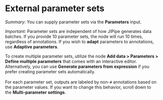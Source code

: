 # External parameter sets

*Summary:* You can supply parameter sets via the <strong>Parameters</strong> input.

*Important:* Parameter sets are independent of how JIPipe generates data batches. If you provide 10 parameter sets, the node will run 10 times, regardless of annotations. If you wish to **adapt** parameters to annotations, use **Adaptive parameters**.

To create multiple parameter sets, utilize the node <strong>Add data &gt; Parameters &gt; Define multiple parameters</strong> that comes with an interactive editor.
Alternatively, you can use <strong>Generate parameters from expression</strong> if you prefer creating parameter sets automatically.<br/><br/>
For each parameter set, outputs are labeled by non-<code>#</code> annotations based on the parameter values. If you want to change this behavior, scroll down to the <strong>Multi-parameter settings</strong>.

